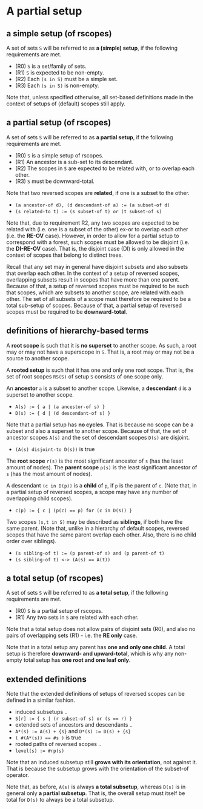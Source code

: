 
<!-- ======================================================================= -->
# A partial setup

<!-- ======================================================================= -->
## a simple setup (of rscopes)

A set of sets `S` will be referred to as **a (simple) setup**,
if the following requirements are met.

* (R0) `S` is a set/family of sets.
* (R1) `S` is expected to be non-empty.
* (R2) Each `(s in S)` must be a simple set.
* (R3) Each `(s in S)` is non-empty.

Note that, unless specified otherwise, all set-based definitions made in the
context of setups of (default) scopes still apply.

<!-- ======================================================================= -->
## a partial setup (of rscopes)

A set of sets `S` will be referred to as **a partial setup**,
if the following requirements are met.

* (R0) `S` is a simple setup of rscopes.
* (R1) An ancestor is a sub-set to its descendant.
* (R2) The scopes in `S` are expected to
       be related with, or to overlap each other.
* (R3) `S` must be downward-total.

Note that two reversed scopes are **related**, if one is a subset to the other.

* `(a ancestor-of d), (d descendant-of a) := (a subset-of d)`
* `(s related-to t) := (s subset-of t) or (t subset-of s)`

Note that, due to requirement R2, any two scopes are expected to be related
with (i.e. one is a subset of the other) ex-or to overlap each other (i.e. the
**RE-OV** case). However, in order to allow for a partial setup to correspond
with a forest, such scopes must be allowed to be disjoint (i.e. the **DI-RE-OV**
case). That is, the disjoint case (DI) is only allowed in the context of scopes
that belong to distinct trees.

Recall that any set may in general have disjoint subsets and also subsets that
overlap each other. In the context of a setup of reversed scopes, overlapping
subsets result in scopes that have more than one parent. Because of that, a
setup of reversed scopes must be required to be such that scopes, which are
subsets to another scope, are related with each other. The set of all subsets
of a scope must therefore be required to be a total sub-setup of scopes.
Because of that, a partial setup of reversed scopes must be required to be
**downward-total**.

<!-- ======================================================================= -->
## definitions of hierarchy-based terms

A **root scope** is such that it is **no superset** to another scope. As such,
a root may or may not have a superscope in `S`. That is, a root may or may not
be a source to another scope.

A **rooted setup** is such that it has one and only one root scope. That is,
the set of root scopes `RS(S)` of setup `S` consists of one scope only.

An **ancestor** `a` is a subset to another scope.
Likewise, a **descendant** `d` is a superset to another scope.

* `A(s) := { a | (a ancestor-of s) }`
* `D(s) := { d | (d descendant-of s) }`

Note that a partial setup has **no cycles**. That is because no scope can be
a subset and also a superset to another scope. Because of that, the set of
ancestor scopes `A(s)` and the set of descendant scopes `D(s)` are disjoint.

* `(A(s) disjoint-to D(s))` is true

The **root scope** `r(s)` is the most significant ancestor of `s` (has the
least amount of nodes). The **parent scope** `p(s)` is the least significant
ancestor of `s` (has the most amount of nodes).

A descendant `(c in D(p))` is a **child** of `p`, if `p` is the parent of `c`.
(Note that, in a partial setup of reversed scopes, a scope may have any number
of overlapping child scopes).

* `c(p) := { c | (p(c) == p) for (c in D(s)) }`

Two scopes `(s,t in S)` may be described as **siblings**, if both have the
same parent. (Note that, unlike in a hierarchy of default scopes, reversed
scopes that have the same parent overlap each other. Also, there is no child
order over siblings).

* `(s sibling-of t) := (p parent-of s) and (p parent-of t)`
* `(s sibling-of t) <-> (A(s) == A(t))`

<!-- ======================================================================= -->
## a total setup (of rscopes)

A set of sets `S` will be referred to as **a total setup**,
if the following requirements are met.

* (R0) `S` is a partial setup of rscopes.
* (R1) Any two sets in `S` are related with each other.

Note that a total setup does not allow pairs of disjoint sets (R0), and also
no pairs of overlapping sets (R1) - i.e. the **RE only** case.

Note that in a total setup any parent has **one and only one child**. A total
setup is therefore **downward- and upward-total**, which is why any non-empty
total setup has **one root and one leaf only**.

<!-- ======================================================================= -->
## extended definitions

Note that the extended definitions of setups of reversed scopes
can be defined in a similar fashion.

* induced subsetups ..
* `S[r] := { s | (r subset-of s) or (s == r) }`
* extended sets of ancestors and descendants ..
* `A*(s) := A(s) + {s}` and `D*(s) := D(s) + {s}`
* `( #(A*(s)) == #s )` is true
* rooted paths of reversed scopes ..
* `level(s) := #rp(s)`

Note that an induced subsetup still **grows with its orientation**, not against
it. That is because the subsetup grows with the orientation of the subset-of
operator.

Note that, as before, `A(s)` is always **a total subsetup**, whereas `D(s)`
is in general only **a partial subsetup**. That is, the overall setup must
itself be total for `D(s)` to always be a total subsetup.
